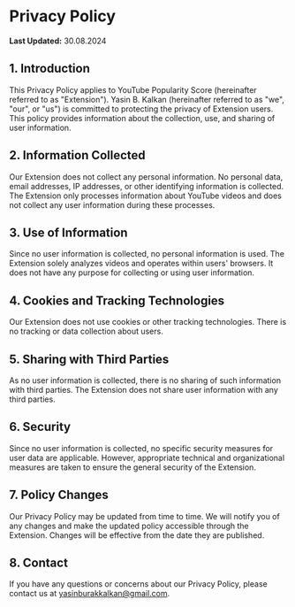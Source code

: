 # Privacy Policy

**Last Updated:** 30.08.2024

## 1. Introduction

This Privacy Policy applies to YouTube Popularity Score (hereinafter referred to as "Extension"). Yasin B. Kalkan (hereinafter referred to as "we", "our", or "us") is committed to protecting the privacy of Extension users. This policy provides information about the collection, use, and sharing of user information.

## 2. Information Collected

Our Extension does not collect any personal information. No personal data, email addresses, IP addresses, or other identifying information is collected. The Extension only processes information about YouTube videos and does not collect any user information during these processes.

## 3. Use of Information

Since no user information is collected, no personal information is used. The Extension solely analyzes videos and operates within users' browsers. It does not have any purpose for collecting or using user information.

## 4. Cookies and Tracking Technologies

Our Extension does not use cookies or other tracking technologies. There is no tracking or data collection about users.

## 5. Sharing with Third Parties

As no user information is collected, there is no sharing of such information with third parties. The Extension does not share user information with any third parties.

## 6. Security

Since no user information is collected, no specific security measures for user data are applicable. However, appropriate technical and organizational measures are taken to ensure the general security of the Extension.

## 7. Policy Changes

Our Privacy Policy may be updated from time to time. We will notify you of any changes and make the updated policy accessible through the Extension. Changes will be effective from the date they are published.

## 8. Contact

If you have any questions or concerns about our Privacy Policy, please contact us at yasinburakkalkan@gmail.com.

